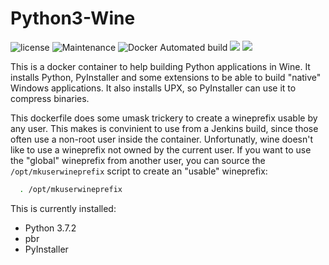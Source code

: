 # Python3-Wine

![license](https://img.shields.io/github/license/webcomics/pywine.svg)
![Maintenance](https://img.shields.io/maintenance/yes/2019.svg)
![Docker Automated build](https://img.shields.io/docker/automated/tobix/pywine.svg)
[![](https://images.microbadger.com/badges/image/tobix/pywine.svg)](https://microbadger.com/images/tobix/pywine "Get your own image badge on microbadger.com")
[![](https://images.microbadger.com/badges/commit/tobix/pywine.svg)](https://microbadger.com/images/tobix/pywine "Get your own commit badge on microbadger.com")

This is a docker container to help building Python applications in Wine. It
installs Python, PyInstaller and some extensions to be able to build "native"
Windows applications. It also installs UPX, so PyInstaller can use it to
compress binaries.

This dockerfile does some umask trickery to create a wineprefix usable by any
user. This makes is convinient to use from a Jenkins build, since those often
use a non-root user inside the container. Unfortunatly, wine doesn't like to
use a wineprefix not owned by the current user. If you want to use the "global"
wineprefix from another user, you can source the `/opt/mkuserwineprefix` script
to create an "usable" wineprefix:

```sh
  . /opt/mkuserwineprefix
```

This is currently installed:

 * Python 3.7.2
 * pbr
 * PyInstaller
